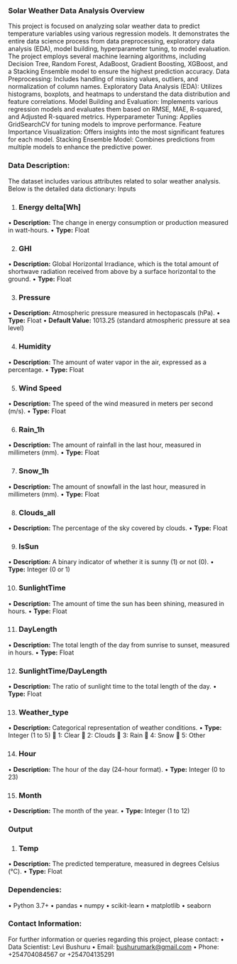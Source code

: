 ### Solar Weather Data Analysis Overview

This project is focused on analyzing solar weather data to predict temperature variables using various regression models. It demonstrates the entire data science process from data preprocessing, exploratory data analysis (EDA), model building, hyperparameter tuning, to model evaluation. The project employs several machine learning algorithms, including Decision Tree, Random Forest, AdaBoost, Gradient Boosting, XGBoost, and a Stacking Ensemble model to ensure the highest prediction accuracy. 
Data Preprocessing: Includes handling of missing values, outliers, and normalization of column names.
Exploratory Data Analysis (EDA): Utilizes histograms, boxplots, and heatmaps to understand the data distribution and feature correlations.
Model Building and Evaluation: Implements various regression models and evaluates them based on RMSE, MAE, R-squared, and Adjusted R-squared metrics.
Hyperparameter Tuning: Applies GridSearchCV for tuning models to improve performance.
Feature Importance Visualization: Offers insights into the most significant features for each model.
Stacking Ensemble Model: Combines predictions from multiple models to enhance the predictive power.

### Data Description:

The dataset includes various attributes related to solar weather analysis. Below is the detailed data dictionary:
Inputs

1.	### Energy delta[Wh]
•	**Description:** The change in energy consumption or production measured in watt-hours.
•	**Type:** Float

2.	### GHI
•	**Description:** Global Horizontal Irradiance, which is the total amount of shortwave radiation received from above by a surface horizontal to the ground.
•	**Type:** Float

3.	### Pressure
•	**Description:** Atmospheric pressure measured in hectopascals (hPa).
•	**Type:** Float
•	**Default Value:** 1013.25 (standard atmospheric pressure at sea level)

4.	### Humidity
•	**Description:** The amount of water vapor in the air, expressed as a percentage.
•	**Type:** Float

5.  ### Wind Speed
•	**Description:** The speed of the wind measured in meters per second (m/s).
•	**Type:** Float

6.	### Rain_1h
•	**Description:** The amount of rainfall in the last hour, measured in millimeters (mm).
•	**Type:** Float

7.	### Snow_1h
•	**Description:** The amount of snowfall in the last hour, measured in millimeters (mm).
•	**Type:** Float

8.	### Clouds_all
•	**Description:** The percentage of the sky covered by clouds.
•	**Type:** Float

9.	### IsSun
•	**Description:** A binary indicator of whether it is sunny (1) or not (0).
•	**Type:** Integer (0 or 1)

10.	### SunlightTime
•	**Description:** The amount of time the sun has been shining, measured in hours.
•	**Type:** Float

11. ### DayLength
•	**Description:** The total length of the day from sunrise to sunset, measured in hours.
•	**Type:** Float

12. ### SunlightTime/DayLength
•	**Description:** The ratio of sunlight time to the total length of the day.
•	**Type:** Float

13. ### Weather_type
•	**Description:** Categorical representation of weather conditions.
•	**Type:** Integer (1 to 5)
	1: Clear
	2: Clouds
	3: Rain
	4: Snow
	5: Other

14.	### Hour
•	**Description:** The hour of the day (24-hour format).
•	**Type:** Integer (0 to 23)

15.	### Month
•	**Description:** The month of the year.
•	**Type:** Integer (1 to 12)
### Output
1.	### Temp
•	**Description:** The predicted temperature, measured in degrees Celsius (°C).
•	**Type:** Float

### Dependencies:
• Python 3.7+
• pandas
• numpy
• scikit-learn
• matplotlib
• seaborn

### Contact Information:
For further information or queries regarding this project, please contact:
• Data Scientist: Levi Bushuru
• Email: bushurumark@gmail.com
• Phone: +254704084567 or +254704135291

